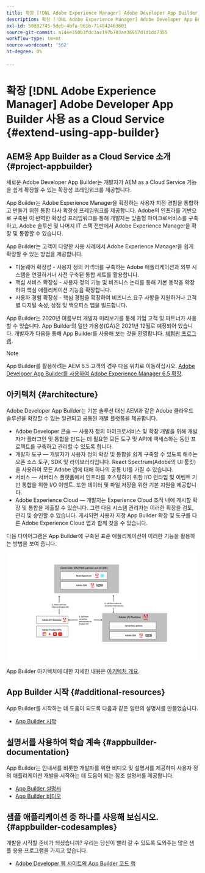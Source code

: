 ```yaml
---
title: 확장 [!DNL Adobe Experience Manager] Adobe Developer App Builder as a Cloud Service 사용.
description: 확장 [!DNL Adobe Experience Manager] Adobe Developer App Builder as a Cloud Service 사용.
exl-id: 50d82745-5deb-4bfa-961b-714842403601
source-git-commit: a14ee350b3fdc3ac197b703aa36957d1d1dd7355
workflow-type: tm+mt
source-wordcount: '562'
ht-degree: 0%

---
```


# 확장 [!DNL Adobe Experience Manager] Adobe Developer App Builder 사용 as a Cloud Service {#extend-using-app-builder}

## AEM용 App Builder as a Cloud Service 소개 {#project-appbuilder}

새로운 Adobe Developer App Builder는 개발자가 AEM as a Cloud Service 기능을 쉽게 확장할 수 있는 확장성 프레임워크를 제공합니다.

App Builder는 Adobe Experience Manager을 확장하는 사용자 지정 경험을 통합하고 만들기 위한 통합 타사 확장성 프레임워크를 제공합니다. Adobe의 인프라를 기반으로 구축된 이 완벽한 확장성 프레임워크를 통해 개발자는 맞춤형 마이크로서비스를 구축하고, Adobe 솔루션 및 나머지 IT 스택 전반에서 Adobe Experience Manager을 확장 및 통합할 수 있습니다.

App Builder는 고객이 다양한 사용 사례에서 Adobe Experience Manager을 쉽게 확장할 수 있는 방법을 제공합니다.

* 미들웨어 확장성 - 사용자 정의 커넥터를 구축하는 Adobe 애플리케이션과 외부 시스템을 연결하거나 사전 구축된 통합 세트를 활용합니다.
* 핵심 서비스 확장성 - 사용자 정의 기능 및 비즈니스 논리를 통해 기본 동작을 확장하여 핵심 애플리케이션 기능을 확장합니다.
* 사용자 경험 확장성 - 핵심 경험을 확장하여 비즈니스 요구 사항을 지원하거나 고객별 디지털 속성, 상점 및 백오피스 앱을 빌드합니다.

App Builder는 2020년 여름부터 개발자 미리보기를 통해 기업 고객 및 파트너가 사용할 수 있습니다. App Builder의 일반 가용성(GA)은 2021년 12월로 예정되어 있습니다. 개발자가 다음을 통해 App Builder를 사용해 보는 것을 환영합니다. [체험판 프로그램](https://adobe.ly/appbuilder-trial).

>[!NOTE]
>
> App Builder를 활용하려는 AEM 6.5 고객의 경우 다음 위치로 이동하십시오. [Adobe Developer App Builder를 사용하여 Adobe Experience Manager 6.5 확장](https://experienceleague.adobe.com/docs/experience-manager-65/developing/extending-aem/app-builder.html).

## 아키텍처 {#architecture}

Adobe Developer App Builder는 기본 솔루션 대신 AEM과 같은 Adobe 클라우드 솔루션을 확장할 수 있는 일관되고 공통된 개발 플랫폼을 제공합니다.

* Adobe Developer 콘솔 — 사용자 정의 마이크로서비스 및 확장 개발을 위해 개발자가 플러그인 및 통합을 만드는 데 필요한 모든 도구 및 API에 액세스하는 동안 프로젝트를 구축하고 관리할 수 있도록 합니다.
* 개발자 도구 — 개발자가 사용자 정의 확장 및 통합을 쉽게 구축할 수 있도록 해주는 오픈 소스 도구, SDK 및 라이브러리입니다. React Spectrum(Adobe의 UI 툴킷)을 사용하여 모든 Adobe 앱에 대해 하나의 공통 UI를 가질 수 있습니다.
* 서비스 — 서버리스 플랫폼에서 인프라를 호스팅하기 위한 I/O 런타임 및 이벤트 기반 통합을 위한 I/O 이벤트. 또한 데이터 및 파일 저장을 위한 기본 지원을 제공합니다.
* Adobe Experience Cloud — 개발자는 Experience Cloud 조직 내에 게시할 확장 및 통합을 제출할 수 있습니다. 그런 다음 시스템 관리자는 이러한 확장을 검토, 관리 및 승인할 수 있습니다. 게시되면 사용자 지정 App Builder 확장 및 도구를 다른 Adobe Experience Cloud 앱과 함께 찾을 수 있습니다.

다음 다이어그램은 App Builder에 구축된 표준 애플리케이션이 이러한 기능을 활용하는 방법을 보여 줍니다.

![아키텍처](/help/implementing/developing/extending/assets/appbuilder-architecture.jpg)

App Builder 아키텍처에 대한 자세한 내용은 [아키텍처 개요](https://www.adobe.io/app-builder/docs/guides/).

## App Builder 시작 {#additional-resources}

App Builder를 시작하는 데 도움이 되도록 다음과 같은 일련의 설명서를 만들었습니다.

* [App Builder 시작](https://www.adobe.io/app-builder/docs/getting_started/)

## 설명서를 사용하여 학습 계속 {#appbuilder-documentation}

App Builder는 안내서를 비롯한 개발자를 위한 비디오 및 설명서를 제공하며 사용자 정의 애플리케이션 개발을 시작하는 데 도움이 되는 참조 설명서를 제공합니다.

* [App Builder 설명서](https://www.adobe.io/app-builder/docs/overview/)
* [App Builder 비디오](https://www.youtube.com/playlist?list=PLcVEYUqU7VRfDij-Jbjyw8S8EzW073F_o)

## 샘플 애플리케이션 중 하나를 사용해 보십시오. {#appbuilder-codesamples}

개발을 시작할 준비가 되셨습니까? 우리는 당신이 빨리 갈 수 있도록 도와주는 많은 샘플 응용 프로그램을 가지고 있습니다.

* [Adobe Developer 웹 사이트의 App Builder 코드 랩](https://www.adobe.io/app-builder/docs/resources/)